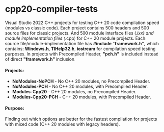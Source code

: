 # cpp20-compiler-tests
Visual Studio 2022 C++ projects for testing C++ 20 code compilation speed (modules vs classic code).
Each project contains 500 headers and 500 source files for classic projects.
And 500 module interface files (*.ixx) and module implementation files (*.cpp) for C++ 20 module projects.
Each source file/module-implementation file has <b>#include "framework.h"</b>, which contains: <b>Windows.h</b>, <b>TlHelp32.h</b>, <b>iostream</b> for compilation speed testing purposes.
In projects with Precompiled Header, <b>"pch.h"</b> is included instead of direct <b>"framework.h"</b> inclusion.

<h4>Projects:</h4>
<ul>
	<li><b>NoModules-NoPCH</b> - No C++ 20 modules, no Precompiled Header.</li>
	<li><b>NoModules-PCH</b> - No C++ 20 modules, with Precompiled Header.</li>
	<li><b>Modules-Cpp20</b> - C++ 20 modules, no Precompiled Header.</li>
	<li><b>Modules-Cpp20-PCH</b> - C++ 20 modules, with Precompiled Header.</li>
</ul>
<h4>Purpose:</h4>
<p>Finding out which options are better for the fastest compilation for projects with mixed code (C++ 20 modules with legacy headers).</p>
